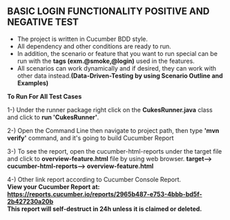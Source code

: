 ## **BASIC LOGIN FUNCTIONALITY POSITIVE AND NEGATIVE TEST**

- The project is written in Cucumber BDD style.
- All dependency and other conditions are ready to run.
- In addition, the scenario or feature that you want to run special can be run with the **tags (exm.@smoke,@login)** used in the features.
- All scenarios can work dynamically and if desired, they can work with other data instead.**(Data-Driven-Testing by using Scenario Outline and Examples)**



**To Run For All Test Cases**

  1-) Under the runner package right click on the **CukesRunner.java** class  and click to **run 'CukesRunner'**. 
     
  2-) Open the Command Line then navigate to project path, then type **'mvn verify'** command, and it's going to build Cucumber Report
     
  3-) To see the report, open  the cucumber-html-reports under the target file and click to **overview-feature.html** file by using web browser. 
     **target--> cucumber-html-reports--> overview-feature.html**
  
  4-) Other link report according to Cucumber Console Report.      
  **View your Cucumber Report at:                                            
  https://reports.cucumber.io/reports/2965b487-e753-4bbb-bd5f-2b427230a20b                                                                          
  This report will self-destruct in 24h unless it is claimed or deleted.**